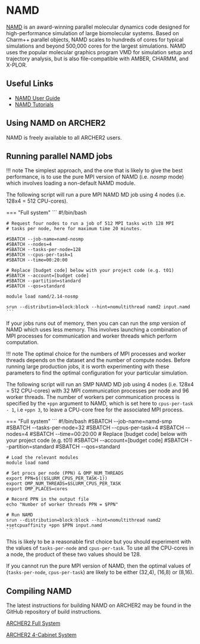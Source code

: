 # NAMD

[NAMD](http://www.ks.uiuc.edu/Research/namd/) is an award-winning
parallel molecular dynamics code designed for high-performance simulation
of large biomolecular systems. Based on Charm++ parallel objects, NAMD
scales to hundreds of cores for typical simulations and beyond 500,000
cores for the largest simulations. NAMD uses the popular molecular
graphics program VMD for simulation setup and trajectory analysis, but
is also file-compatible with AMBER, CHARMM, and X-PLOR.

## Useful Links

  - [NAMD User Guide](http://www.ks.uiuc.edu/Research/namd/2.14/ug/)
  - [NAMD Tutorials](https://www.ks.uiuc.edu/Training/Tutorials/#namd)

## Using NAMD on ARCHER2

NAMD is freely available to all ARCHER2 users.

## Running parallel NAMD jobs

!!! note
    The simplest approach, and the one that is likely to give the
    best performance, is to use the pure MPI version of NAMD
    (i.e. _nosmp_ mode) which involves loading a non-default NAMD
    module.

The following script will run a pure MPI NAMD MD job using 4 nodes (i.e.
128x4 = 512 CPU-cores).

=== "Full system"
    ```
    #!/bin/bash

    # Request four nodes to run a job of 512 MPI tasks with 128 MPI
    # tasks per node, here for maximum time 20 minutes.

    #SBATCH --job-name=namd-nosmp
    #SBATCH --nodes=4
    #SBATCH --tasks-per-node=128
    #SBATCH --cpus-per-task=1
    #SBATCH --time=00:20:00

    # Replace [budget code] below with your project code (e.g. t01)
    #SBATCH --account=[budget code] 
    #SBATCH --partition=standard
    #SBATCH --qos=standard

    module load namd/2.14-nosmp

    srun --distribution=block:block --hint=nomultithread namd2 input.namd
    ```

If your jobs runs out of memory, then you can can run the _smp_
version of NAMD which uses less memory. This involves launching a
combination of MPI processes for communication and worker threads
which perform computation.

!!! note
    The optimal choice for the numbers of MPI processes and worker
    threads depends on the dataset and the number of compute
    nodes. Before running large production jobs, it is worth
    experimenting with these parameters to find the optimal
    configuration for your particular simulation.

The following script will run an SMP NAMD MD job using 4 nodes (i.e.
128x4 = 512 CPU-cores) with 32 MPI communication processes per node
and 96 worker threads. The number of workers per communication process
is specified by the `+ppn` argument to NAMD, which is set here to
`cpus-per-task - 1`, i.e `+ppn 3`, to leave a CPU-core free for the
associated MPI process.

=== "Full system"
    ```
    #!/bin/bash
    #SBATCH --job-name=namd-smp
    #SBATCH --tasks-per-node=32
    #SBATCH --cpus-per-task=4
    #SBATCH --nodes=4
    #SBATCH --time=00:20:00
    # Replace [budget code] below with your project code (e.g. t01)
    #SBATCH --account=[budget code] 
    #SBATCH --partition=standard
    #SBATCH --qos=standard

    # Load the relevant modules
    module load namd

    # Set procs per node (PPN) & OMP_NUM_THREADS
    export PPN=$(($SLURM_CPUS_PER_TASK-1))
    export OMP_NUM_THREADS=$SLURM_CPUS_PER_TASK
    export OMP_PLACES=cores

    # Record PPN in the output file
    echo "Number of worker threads PPN = $PPN"

    # Run NAMD
    srun --distribution=block:block --hint=nomultithread namd2 +setcpuaffinity +ppn $PPN input.namd
    ```

This is likely to be a reasonable first choice but you should
experiment with the values of `tasks-per-node` and `cpus-per-task`. To
use all the CPU-cores in a node, the product of these two values
should be 128.

If you cannot run the pure MPI version of NAMD, then the optimal
values of (`tasks-per-node`, `cpus-per-task`) are likely to be either
(32,4), (16,8) or (8,16).

## Compiling NAMD

The latest instructions for building NAMD on ARCHER2 may be found in
the GitHub repository of build instructions.

[ARCHER2 Full System](https://github.com/hpc-uk/build-instructions/blob/main/apps/NAMD/build_namd_2.14_archer2_gcc11_cmpich8.md)

[ARCHER2 4-Cabinet System](https://github.com/hpc-uk/build-instructions/blob/main/apps/NAMD/build_namd_2.14_archer2_gcc10_cmpich8.md)
